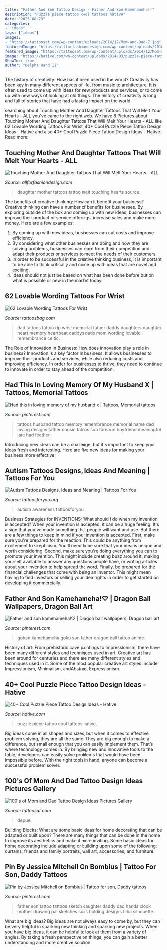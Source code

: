 ```yaml
---
title: "Father And Son Tattoo Design - Father And Son Kamehameha!♡"
description: "Puzzle piece tattoo cool tattoos hative"
date: "2023-08-23"
categories:
- "ideas"
tags: ["ideas"]
images:
- "https://tattoosat.com/wp-content/uploads/2014/12/Mom-and-Dad-7.jpg"
featuredImage: "https://allforfashiondesign.com/wp-content/uploads/2018/04/Matching-Mother-Daughter-Tattoo-600x600.jpg"
featured_image: "https://tattoosat.com/wp-content/uploads/2014/12/Mom-and-Dad-7.jpg"
image: "https://hative.com/wp-content/uploads/2014/03/puzzle-piece-tattoos/25-puzzle-piece-on-back.jpg"
ShowToc: true
author: "Delpha Hand II"
---
```



The history of creativity: How has it been used in the world?
Creativity has been key in many different aspects of life, from music to architecture. It is often used to come up with ideas for new products and services, or to come up with new ways of looking at old things. The history of creativity is long and full of stories that have had a lasting impact on the world.

	

		
searching about Touching Mother And Daughter Tattoos That Will Melt Your Hearts - ALL you've came to the right web. We have 8 Pictures about Touching Mother And Daughter Tattoos That Will Melt Your Hearts - ALL like 62 Lovable Wording Tattoos For Wrist, 40+ Cool Puzzle Piece Tattoo Design Ideas - Hative and also 40+ Cool Puzzle Piece Tattoo Design Ideas - Hative. Read more:
		
    
## Touching Mother And Daughter Tattoos That Will Melt Your Hearts - ALL

<img loading=lazy src="https://allforfashiondesign.com/wp-content/uploads/2018/04/Matching-Mother-Daughter-Tattoo-600x600.jpg" onerror="this.onerror=null;this.src='https://tse3.mm.bing.net/th?id=OIP.GzB7wkevkuhFwKEk3W93XwHaHa&amp;pid=15.1';" alt="Touching Mother And Daughter Tattoos That Will Melt Your Hearts - ALL">

_Source: allforfashiondesign.com_

>daughter mother tattoos tattoo melt touching hearts source. 

	

The benefits of creative thinking: How can it benefit your business?
Creative thinking can have a number of benefits for businesses. By exploring outside of the box and coming up with new ideas, businesses can improve their product or service offerings, increase sales and make more money. Here are a few examples:
1. By coming up with new ideas, businesses can cut costs and improve efficiency.
2. By considering what other businesses are doing and how they are solving problems, businesses can learn from their competition and adapt their products or services to meet the needs of their customers.
3. In order to be successful in the creative thinking business, it is important to be able to think critically and come up with ideas that are novel and exciting.
4. Ideas should not just be based on what has been done before but on what is possible or new in the market today.

    
## 62 Lovable Wording Tattoos For Wrist

<img loading=lazy src="http://www.tattoosbag.com/wp-content/uploads/2016/09/Heart-And-Dad-Tattoo.jpg" onerror="this.onerror=null;this.src='https://tse4.mm.bing.net/th?id=OIP.u6HHzA0pufKCDuCHuWpa3wHaJ4&amp;pid=15.1';" alt="62 Lovable Wording Tattoos For Wrist">

_Source: tattoosbag.com_

>dad tattoos tattoo rip wrist memorial father daddy daughters daughter heart memory heartbeat daddys dads mom wording lovable remembrance celtic. 

	

The Role of Innovation in Business: How does innovation play a role in business?
Innovation is a key factor in business. It allows businesses to improve their products and services, while also reducing costs and improving efficiency. In order for businesses to thrive, they need to continue to innovate in order to stay ahead of the competition.

    
## Had This In Loving Memory Of My Husband X | Tattoos, Memorial Tattoos

<img loading=lazy src="https://i.pinimg.com/736x/97/ee/4e/97ee4ee44c56fdb54fa6535d492b5256--in-loving-memory-tattoos-memorial-tattoos.jpg" onerror="this.onerror=null;this.src='https://tse4.mm.bing.net/th?id=OIP.jVnCBf-SxzX35RYpN_faWwHaJ4&amp;pid=15.1';" alt="Had this in loving memory of my husband x | Tattoos, Memorial tattoos">

_Source: pinterest.com_

>tattoos husband tattoo memory remembrance memorial name dad loving designs father cousin tatoos son forearm boyfriend meaningful late had feather. 

	

Introducing new ideas can be a challenge, but it's important to keep your ideas fresh and interesting. Here are five new ideas for making your business more effective:

    
## Autism Tattoos Designs, Ideas And Meaning | Tattoos For You

<img loading=lazy src="https://www.tattoosforyou.org/wp-content/uploads/2013/11/Autism-Tattoos-768x1024.jpg" onerror="this.onerror=null;this.src='https://tse2.mm.bing.net/th?id=OIP.TpWUCNy9OKT0XMK7D-NnDAHaJ4&amp;pid=15.1';" alt="Autism Tattoos Designs, Ideas and Meaning | Tattoos For You">

_Source: tattoosforyou.org_

>autism awareness tattoosforyou. 

	

Business Strategies for INVENTIONS: What should I do when my invention is accepted?
When your invention is accepted, it can be a huge feeling. It's a sign that you've made something that people will want and use. But there are a few things to keep in mind if your invention is accepted. 
First, make sure you're prepared for the reaction. This could be anything from excitement to skepticism. You'll need to be sure that your idea is unique and worth considering. 
Second, make sure you're doing everything you can to promote your invention. This might include creating buzz around it, making yourself available to answer any questions people have, or writing articles about your invention to help spread the word. 
Finally, be prepared for the financial challenges that come with being an inventor. This might mean having to find investors or selling your idea rights in order to get started on developing it commercially.

    
## Father And Son Kamehameha!♡ | Dragon Ball Wallpapers, Dragon Ball Art

<img loading=lazy src="https://i.pinimg.com/736x/8f/0c/0c/8f0c0c75c8e760fcb7333e686aa6c882.jpg" onerror="this.onerror=null;this.src='https://tse2.mm.bing.net/th?id=OIP.zHycsGMrpIcEZ8QR5gROFwHaNM&amp;pid=15.1';" alt="Father and son kamehameha!♡ | Dragon ball wallpapers, Dragon ball art">

_Source: pinterest.com_

>gohan kamehameha goku son father dragon ball tattoo anime. 

	

History of art: From prehistoric cave paintings to Impressionism, there have been many different styles and techniques used in art.
Creative art has been around for centuries and there are many different styles and techniques used in it. Some of the most popular creative art styles include Impressionism, Minimalism, andAbstract Expressionism.

    
## 40+ Cool Puzzle Piece Tattoo Design Ideas - Hative

<img loading=lazy src="https://hative.com/wp-content/uploads/2014/03/puzzle-piece-tattoos/25-puzzle-piece-on-back.jpg" onerror="this.onerror=null;this.src='https://tse1.mm.bing.net/th?id=OIP.5EZjUfGygGY1EAeKJHQA-gHaLD&amp;pid=15.1';" alt="40+ Cool Puzzle Piece Tattoo Design Ideas - Hative">

_Source: hative.com_

>puzzle piece tattoo cool tattoos hative. 

	

Big ideas come in all shapes and sizes, but when it comes to effective problem solving, they are all the same: They are big enough to make a difference, but small enough that you can easily implement them. That’s where technology comes in. By bringing new and innovative tools to the table, developers can easily solve problems that would have been impossible before. With the right tools in hand, anyone can become a successful problem solver.

    
## 100&#039;s Of Mom And Dad Tattoo Design Ideas Pictures Gallery

<img loading=lazy src="https://tattoosat.com/wp-content/uploads/2014/12/Mom-and-Dad-7.jpg" onerror="this.onerror=null;this.src='https://tse3.mm.bing.net/th?id=OIP.b09-wUKjLbZi3h19I1TlsgHaJ4&amp;pid=15.1';" alt="100&#039;s of Mom and Dad Tattoo Design Ideas Pictures Gallery">

_Source: tattoosat.com_

>depue. 

	

Building Blocks: What are some basic ideas for home decorating that can be adapted or built upon?
There are many things that can be done in the home to improve its aesthetics and make it more inviting. Some basic ideas for home decorating include adapting or building upon some of the following: curtains, friends and family portraits, wall art, accessories, and furniture.

    
## Pin By Jessica Mitchell On Bombius | Tattoo For Son, Daddy Tattoos

<img loading=lazy src="https://i.pinimg.com/736x/a0/78/76/a078761f38d9abb1bba9310068ea1153--father-and-son-tattoo-ideas-father-tattoos.jpg" onerror="this.onerror=null;this.src='https://tse3.mm.bing.net/th?id=OIP.daq5nr4UiYSsMhVbm3kyDQHaJ3&amp;pid=15.1';" alt="Pin by Jessica Mitchell on Bombius | Tattoo for son, Daddy tattoos">

_Source: pinterest.com_

>father son tattoo tattoos sketch daughter daddy dad hands clock mother drawing pai sketches sons holding designs filha silhouette. 

	

What are big ideas?
Big ideas are not always easy to come by, but they can be very helpful in sparking new thinking and sparking new projects. When you have big ideas, it can be helpful to look at them from a variety of angles. By taking a fresh perspective on things, you can gain a better understanding and more creative solution.

